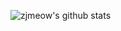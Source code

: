 ![zjmeow's github stats](https://github-readme-stats.vercel.app/api?username=zjmeow&show_icons=true&count_private=true&hide=prs&theme=default_repocard)


<!--
**zjmeow/zjmeow** is a ✨ _special_ ✨ repository because its `README.md` (this file) appears on your GitHub profile.

Here are some ideas to get you started:

- 🔭 I’m currently working on ...
- 🌱 I’m currently learning ...
- 👯 I’m looking to collaborate on ...
- 🤔 I’m looking for help with ...
- 💬 Ask me about ...
- 📫 How to reach me: ...
- 😄 Pronouns: ...
- ⚡ Fun fact: ...
-->
